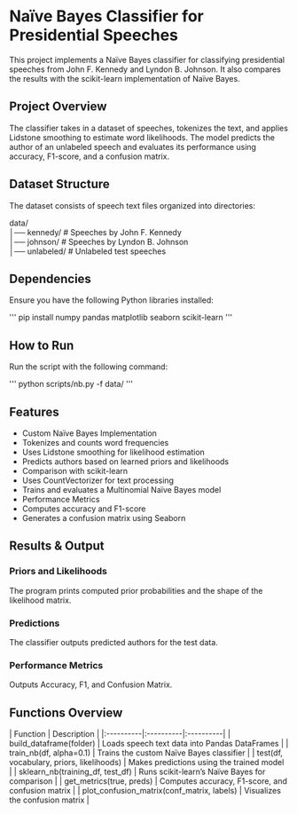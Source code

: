 # Naïve Bayes Classifier for Presidential Speeches
This project implements a Naïve Bayes classifier for classifying presidential speeches from John F. Kennedy and Lyndon B. Johnson. It also compares the results with the scikit-learn implementation of Naïve Bayes.

## Project Overview
The classifier takes in a dataset of speeches, tokenizes the text, and applies Lidstone smoothing to estimate word likelihoods. The model predicts the author of an unlabeled speech and evaluates its performance using accuracy, F1-score, and a confusion matrix.

## Dataset Structure

The dataset consists of speech text files organized into directories:

data/  
│── kennedy/       # Speeches by John F. Kennedy  
│── johnson/       # Speeches by Lyndon B. Johnson  
│── unlabeled/     # Unlabeled test speeches  

## Dependencies

Ensure you have the following Python libraries installed:

''' pip install numpy pandas matplotlib seaborn scikit-learn '''

## How to Run

Run the script with the following command:

''' python scripts/nb.py -f data/ '''

## Features

- Custom Naïve Bayes Implementation
- Tokenizes and counts word frequencies
- Uses Lidstone smoothing for likelihood estimation
- Predicts authors based on learned priors and likelihoods
- Comparison with scikit-learn
- Uses CountVectorizer for text processing
- Trains and evaluates a Multinomial Naïve Bayes model
- Performance Metrics
- Computes accuracy and F1-score
- Generates a confusion matrix using Seaborn

## Results & Output

### Priors and Likelihoods
The program prints computed prior probabilities and the shape of the likelihood matrix.
### Predictions
The classifier outputs predicted authors for the test data.
### Performance Metrics
Outputs Accuracy, F1, and Confusion Matrix.

## Functions Overview
| Function |	Description |
|:----------|:----------|:----------|
| build_dataframe(folder) |	Loads speech text data into Pandas DataFrames |
| train_nb(df, alpha=0.1) |	Trains the custom Naïve Bayes classifier |
| test(df, vocabulary, priors, likelihoods) |	Makes predictions using the trained model |
| sklearn_nb(training_df, test_df) |	Runs scikit-learn’s Naïve Bayes for comparison |
| get_metrics(true, preds) |	Computes accuracy, F1-score, and confusion matrix |
| plot_confusion_matrix(conf_matrix, labels) |	Visualizes the confusion matrix |
